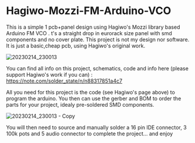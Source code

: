 # Hagiwo-Mozzi-FM-Arduino-VCO

This is a simple 1 pcb+panel design using Hagiwo's Mozzi library based Arduino FM VCO .
t's a straight drop in eurorack size panel with smd components and no cover plate.
This project is not my design nor software. It is just a basic,cheap pcb, using Hagiwo's original work. 

![20230214_230013](https://user-images.githubusercontent.com/42693458/218882665-c96f752d-ffca-4a08-a546-ddc22298d33b.jpg)

You can find all info on this project, schematics, code and info here (please support Hagiwo's work if you can) : https://note.com/solder_state/n/n88317851a4c7

All you need for this project is the code (see Hagiwo's page above) to program the arduino.
You then can use the gerber and BOM to order the parts for your project, idealy pre-soldered SMD components.

![20230214_230013 - Copy](https://user-images.githubusercontent.com/42693458/218890414-6004a66f-2f8a-4683-8259-bd8ab6d58282.jpg)

You will then need to source and manually solder a 16 pin IDE connector, 3 100k pots and 5 audio connector to complete the project...
and enjoy

